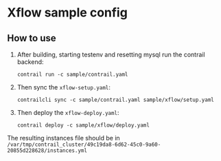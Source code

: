 # Xflow sample config

## How to use

1. After building, starting testenv and resetting mysql run the contrail backend:
   ```
   contrail run -c sample/contrail.yaml
   ```
1. Then sync the `xflow-setup.yaml`:
   ```
   contrailcli sync -c sample/contrail.yaml sample/xflow/setup.yaml
   ```
1. Then deploy the `xflow-deploy.yaml`:
   ```
   contrail deploy -c sample/xflow/deploy.yaml
   ```

The resulting instances file should be in ` /var/tmp/contrail_cluster/49c19da8-6d62-45c0-9a60-20855d228628/instances.yml`
